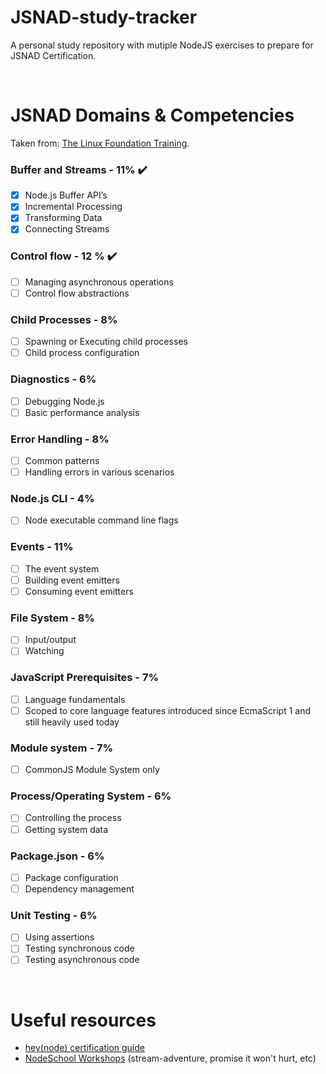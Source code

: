 # JSNAD-study-tracker
A personal study repository with mutiple NodeJS exercises to prepare for JSNAD Certification.

<br />

# JSNAD Domains & Competencies
Taken from: [The Linux Foundation Training](https://training.linuxfoundation.org/certification/jsnAd/).

### Buffer and Streams - 11%  ✔️

- [x] Node.js Buffer API’s
- [x] Incremental Processing
- [x] Transforming Data
- [x] Connecting Streams

### Control flow - 12 %   ✔️
- [ ] Managing asynchronous operations
- [ ] Control flow abstractions

### Child Processes - 8%
- [ ] Spawning or Executing child processes
- [ ] Child process configuration

### Diagnostics - 6%
- [ ] Debugging Node.js
- [ ] Basic performance analysis

### Error Handling - 8%
- [ ] Common patterns
- [ ] Handling errors in various scenarios

### Node.js CLI - 4%
- [ ] Node executable command line flags

### Events - 11%
- [ ] The event system
- [ ] Building event emitters
- [ ] Consuming event emitters

### File System - 8%
- [ ] Input/output
- [ ] Watching

### JavaScript Prerequisites - 7%
- [ ] Language fundamentals
- [ ] Scoped to core language features introduced since EcmaScript 1 and still heavily used today

### Module system - 7%
- [ ] CommonJS Module System only

### Process/Operating System - 6%
- [ ] Controlling the process
- [ ] Getting system data

### Package.json - 6%
- [ ] Package configuration
- [ ] Dependency management

### Unit Testing - 6%
- [ ] Using assertions
- [ ] Testing synchronous code
- [ ] Testing asynchronous code

<br />

# Useful resources

* [hey(node) certification guide](https://www.nodecertification.com/)
* [NodeSchool Workshops](https://nodeschool.io/es/#workshopper-list) (stream-adventure, promise it won't hurt, etc)
